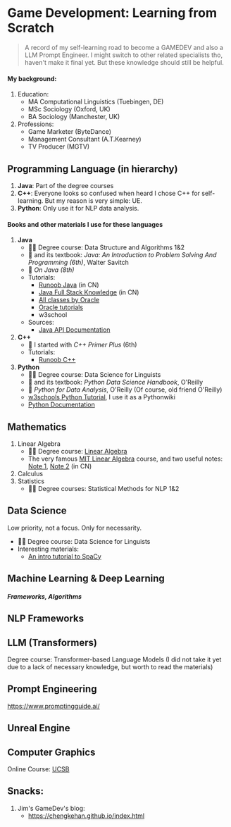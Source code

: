 # Game Development: Learning from Scratch

> A record of my self-learning road to become a GAMEDEV and also a LLM Prompt Engineer. I might switch to other related specialists tho, haven't make it final yet. But these knowledge should still be helpful.

#### My background:
1. Education:
   - MA Computational Linguistics (Tuebingen, DE)
   - MSc Sociology (Oxford, UK)
   - BA Sociology (Manchester, UK)
2. Professions:
   - Game Marketer (ByteDance)
   - Management Consultant (A.T.Kearney)
   - TV Producer (MGTV)

## Programming Language (in hierarchy)
1. **Java**: Part of the degree courses
2. **C++**: Everyone looks so confused when heard I chose C++ for self-learning. But my reason is very simple: UE.
3. **Python**: Only use it for NLP data analysis.

#### Books and other materials I use for these languages
1. **Java**
   - 🧑‍🏫 Degree course: Data Structure and Algorithms 1&2
   - 📖 and its textbook: _Java: An Introduction to Problem Solving And Programming (6th)_, Walter Savitch
   - 📖 _On Java (8th)_
   - Tutorials:
      - [Runoob Java](https://www.runoob.com/java/java-basic-syntax.html) (in CN)
      - [Java Full Stack Knowledge](https://pdai.tech/md/outline/x-outline.html) (in CN)
      - [All classes by Oracle](https://docs.oracle.com/javase/8/docs/api/allclasses-noframe.html)
      - [Oracle tutorials](https://docs.oracle.com/javase/tutorial/)
      - w3school
   - Sources:
      - [Java API Documentation](https://docs.oracle.com/en/java/javase/21/docs/api/index.html) 
2. **C++**
   - 📖 I started with _C++ Primer Plus_ (6th)
   - Tutorials:
      - [Runoob C++](https://www.runoob.com/cplusplus/cpp-tutorial.html)
3. **Python**
   - 🧑‍🏫 Degree course: Data Science for Linguists
   - 📖 and its textbook: _Python Data Science Handbook_, O'Reilly
   - 📖 _Python for Data Analysis_, O'Reilly (Of course, old friend O'Reilly)
   - [w3schools Python Tutorial](https://www.w3schools.com/python/default.asp), I use it as a Pythonwiki
   - [Python Documentation](https://docs.python.org/3.12/contents.html)

## Mathematics
1. Linear Algebra
   - 🧑‍🏫 Degree course: [Linear Algebra](https://github.com/gerhardJaeger/linear_algebra_wise23)
   - The very famous [MIT Linear Algebra](http://ocw.mit.edu/) course, and two useful notes: [Note 1](https://github.com/MLNLP-World/MIT-Linear-Algebra-Notes), [Note 2](https://github.com/guokaide/linear-algebra) (in CN)
2. Calculus
3. Statistics
   - 🧑‍🏫 Degree courses: Statistical Methods for NLP 1&2 

## Data Science 
Low priority, not a focus. Only for necessarity.
- 🧑‍🏫 Degree course: Data Science for Linguists
- Interesting materials:
   - [An intro tutorial to SpaCy](https://course.spacy.io/en/chapter1)

## Machine Learning & Deep Learning
##### Frameworks, Algorithms

## NLP Frameworks

## LLM (Transformers)
Degree course: Transformer-based Language Models (I did not take it yet due to a lack of necessary knowledge, but worth to read the materials)

## Prompt Engineering
https://www.promptingguide.ai/

## Unreal Engine

## Computer Graphics
Online Course: [UCSB](https://sites.cs.ucsb.edu/~lingqi/teaching/games101.html)

## Snacks:
1. Jim's GameDev's blog:
   - https://chengkehan.github.io/index.html
